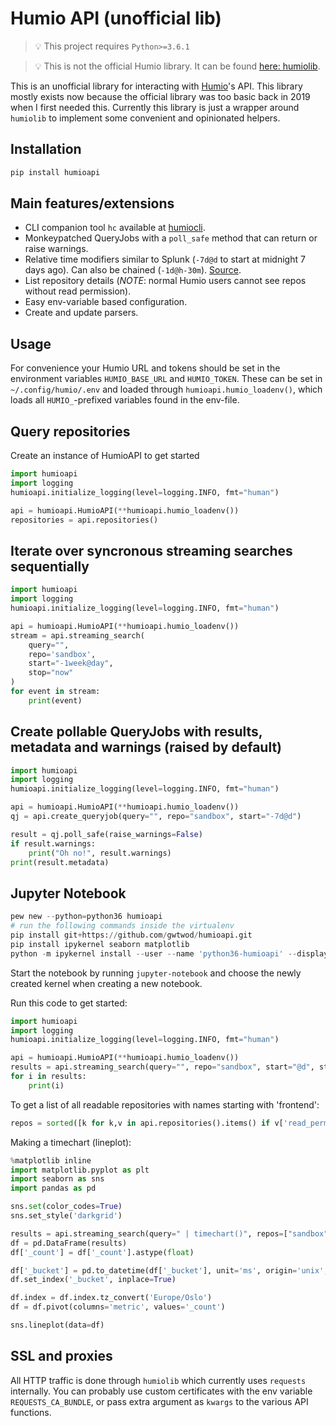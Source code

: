 # Humio API (unofficial lib)

> 💡 This project requires `Python>=3.6.1`

> 💡 This is not the official Humio library. It can be found [here: humiolib](https://github.com/humio/python-humio).

This is an unofficial library for interacting with [Humio](https://www.humio.com/)'s API. This library mostly exists now because the official library was too basic back in 2019 when I first needed this. Currently this library is just a wrapper around `humiolib` to implement some convenient and opinionated helpers.

## Installation

```bash
pip install humioapi
```

## Main features/extensions

* CLI companion tool `hc` available at [humiocli](https://github.com/gwtwod/humiocli).
* Monkeypatched QueryJobs with a `poll_safe` method that can return or raise warnings.
* Relative time modifiers similar to Splunk (`-7d@d` to start at midnight 7 days ago). Can also be chained (`-1d@h-30m`). [Source](https://github.com/zartstrom/snaptime).
* List repository details (*NOTE*: normal Humio users cannot see repos without read permission).
* Easy env-variable based configuration.
* Create and update parsers.

## Usage

For convenience your Humio URL and tokens should be set in the environment variables `HUMIO_BASE_URL` and `HUMIO_TOKEN`.
These can be set in `~/.config/humio/.env` and loaded through `humioapi.humio_loadenv()`, which loads all `HUMIO_`-prefixed
variables found in the env-file.

## Query repositories

Create an instance of HumioAPI to get started

```python
import humioapi
import logging
humioapi.initialize_logging(level=logging.INFO, fmt="human")

api = humioapi.HumioAPI(**humioapi.humio_loadenv())
repositories = api.repositories()
```

## Iterate over syncronous streaming searches sequentially

```python
import humioapi
import logging
humioapi.initialize_logging(level=logging.INFO, fmt="human")

api = humioapi.HumioAPI(**humioapi.humio_loadenv())
stream = api.streaming_search(
    query="",
    repo='sandbox',
    start="-1week@day",
    stop="now"
)
for event in stream:
    print(event)
```

## Create pollable QueryJobs with results, metadata and warnings (raised by default)

```python
import humioapi
import logging
humioapi.initialize_logging(level=logging.INFO, fmt="human")

api = humioapi.HumioAPI(**humioapi.humio_loadenv())
qj = api.create_queryjob(query="", repo="sandbox", start="-7d@d")

result = qj.poll_safe(raise_warnings=False)
if result.warnings:
    print("Oh no!", result.warnings)
print(result.metadata)
```

## Jupyter Notebook

```python
pew new --python=python36 humioapi
# run the following commands inside the virtualenv
pip install git+https://github.com/gwtwod/humioapi.git
pip install ipykernel seaborn matplotlib
python -m ipykernel install --user --name 'python36-humioapi' --display-name 'Python 3.6 (venv humioapi)'
```

Start the notebook by running `jupyter-notebook` and choose the newly created kernel when creating a new notebook.

Run this code to get started:

```python
import humioapi
import logging
humioapi.initialize_logging(level=logging.INFO, fmt="human")

api = humioapi.HumioAPI(**humioapi.humio_loadenv())
results = api.streaming_search(query="", repo="sandbox", start="@d", stop="now")
for i in results:
    print(i)
```

To get a list of all readable repositories with names starting with 'frontend':

```python
repos = sorted([k for k,v in api.repositories().items() if v['read_permission'] and k.startswith('frontend')])
```

Making a timechart (lineplot):

```python
%matplotlib inline
import matplotlib.pyplot as plt
import seaborn as sns
import pandas as pd

sns.set(color_codes=True)
sns.set_style('darkgrid')

results = api.streaming_search(query=" | timechart()", repos=["sandbox"], start=start, stop=stop)
df = pd.DataFrame(results)
df['_count'] = df['_count'].astype(float)

df['_bucket'] = pd.to_datetime(df['_bucket'], unit='ms', origin='unix', utc=True)
df.set_index('_bucket', inplace=True)

df.index = df.index.tz_convert('Europe/Oslo')
df = df.pivot(columns='metric', values='_count')

sns.lineplot(data=df)
```

## SSL and proxies

All HTTP traffic is done through `humiolib` which currently uses `requests` internally. You can probably use custom certificates with the env variable `REQUESTS_CA_BUNDLE`, or pass extra argument as `kwargs` to the various API functions.
